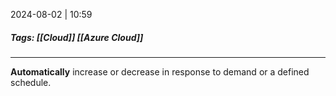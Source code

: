 
2024-08-02 | 10:59

##### Tags: [[Cloud]] [[Azure Cloud]]

---

**Automatically** increase or decrease in response to demand or a defined schedule.